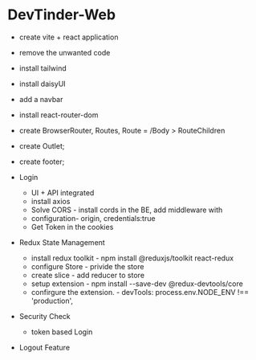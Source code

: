 # DevTinder-Web

- create vite + react application
- remove the unwanted code
- install tailwind 
- install daisyUI
- add a navbar
- install react-router-dom
- create BrowserRouter, Routes, Route = /Body > RouteChildren
- create Outlet;
- create footer;

- Login
    - UI + API integrated
    - install axios
    - Solve CORS - install cords in the BE, add middleware with 
    - configuration- origin, credentials:true
    - Get Token in the cookies
    
- Redux State Management
    - install redux toolkit - npm install @reduxjs/toolkit react-redux
    - configure Store - privide the store
    - create slice - add reducer to store  
    - setup extension - npm install --save-dev @redux-devtools/core
    - confirgure the extension. - devTools: process.env.NODE_ENV !== 'production',
  
- Security Check
    - token based Login

- Logout Feature





